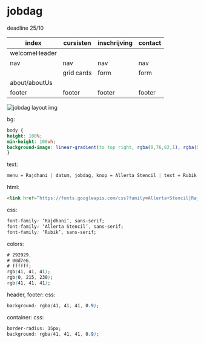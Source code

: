 # jobdag
deadline 25/10

| index | cursisten | inschrijving | contact |
|-------|-----------|--------------|---------|
| welcomeHeader | | | |
| nav | nav | nav | nav |
| | grid cards | form | form    |
| about/aboutUs |   |     |     |
| footer | footer | footer |  footer |

![jobdag layout img](./img/styleInfo.png "example")

bg:
```css
body {
height: 100%;
min-height: 100vh;
background-image: linear-gradient(to top right, rgba(0,76,82,1), rgba(0,215,230,1), rgba(0,70,123,1));
}       
```
text:
```css
menu = Rajdhani | datum, jobdag, knop = Allerta Stencil | text = Rubik  
```
html:
```html
<link href=”https://fonts.googleapis.com/css?family=Allerta+Stencil|Rajdhani|Rubik&display=swap” rel=”stylesheet”>  
```
css:
```css
font-family: ‘Rajdhani’, sans-serif;
font-family: ‘Allerta Stencil’, sans-serif;
font-family: ‘Rubik’, sans-serif;  
```
colors:
```css
# 292929,
# 00d7e6,
# ffffff;
rgb(41, 41, 41);
rgb(0, 215, 230);
rgb(41, 41, 41);
```
header, footer:
css:
```css
background: rgba(41, 41, 41, 0.9);  
```
container:
css:
```css
border-radius: 15px;
background: rgba(41, 41, 41, 0.9);  
